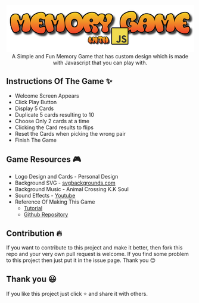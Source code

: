 <p align="center">
  <img src="img/test3.png" alt="Game Logo" width="650"> <br>
  A Simple and Fun Memory Game that has custom design which is made with Javascript that you can play with.
</p>

## Instructions Of The Game ✨

* Welcome Screen Appears
* Click Play Button
* Display 5 Cards
* Duplicate 5 cards resulting to 10
* Choose Only 2 cards at a time
* Clicking the Card results to flips
* Reset the Cards when picking the wrong pair
* Finish The Game

## Game Resources 🎮

* Logo Design and Cards - Personal Design
* Background SVG - [svgbackgrounds.com](svgbackgrounds.com)
* Background Music - Animal Crossing K.K Soul
* Sound Effects - [Youtube](www.youtube.com)
* Reference Of Making This Game 
  * [Tutorial](https://www.taniarascia.com/how-to-create-a-memory-game-super-mario-with-plain-javascript/)
  * [Github Repository](https://github.com/taniarascia/memory)

## Contribution 🔥

If you want to contribute to this project and make it better, then fork this repo and your very own pull request is welcome. If you find some problem to this project then just put it in the issue page. Thank you 😊

## Thank you 😃

If you like this project just click ⭐ and share it with others.

